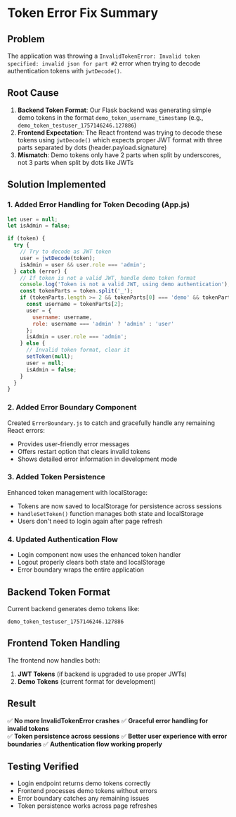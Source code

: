 # Token Error Fix Summary

## Problem
The application was throwing a `InvalidTokenError: Invalid token specified: invalid json for part #2` error when trying to decode authentication tokens with `jwtDecode()`.

## Root Cause
1. **Backend Token Format**: Our Flask backend was generating simple demo tokens in the format `demo_token_username_timestamp` (e.g., `demo_token_testuser_1757146246.127886`)
2. **Frontend Expectation**: The React frontend was trying to decode these tokens using `jwtDecode()` which expects proper JWT format with three parts separated by dots (header.payload.signature)
3. **Mismatch**: Demo tokens only have 2 parts when split by underscores, not 3 parts when split by dots like JWTs

## Solution Implemented

### 1. Added Error Handling for Token Decoding (App.js)
```javascript
let user = null;
let isAdmin = false;

if (token) {
  try {
    // Try to decode as JWT token
    user = jwtDecode(token);
    isAdmin = user && user.role === 'admin';
  } catch (error) {
    // If token is not a valid JWT, handle demo token format
    console.log('Token is not a valid JWT, using demo authentication');
    const tokenParts = token.split('_');
    if (tokenParts.length >= 2 && tokenParts[0] === 'demo' && tokenParts[1] === 'token') {
      const username = tokenParts[2];
      user = {
        username: username,
        role: username === 'admin' ? 'admin' : 'user'
      };
      isAdmin = user.role === 'admin';
    } else {
      // Invalid token format, clear it
      setToken(null);
      user = null;
      isAdmin = false;
    }
  }
}
```

### 2. Added Error Boundary Component
Created `ErrorBoundary.js` to catch and gracefully handle any remaining React errors:
- Provides user-friendly error messages
- Offers restart option that clears invalid tokens
- Shows detailed error information in development mode

### 3. Added Token Persistence
Enhanced token management with localStorage:
- Tokens are now saved to localStorage for persistence across sessions
- `handleSetToken()` function manages both state and localStorage
- Users don't need to login again after page refresh

### 4. Updated Authentication Flow
- Login component now uses the enhanced token handler
- Logout properly clears both state and localStorage
- Error boundary wraps the entire application

## Backend Token Format
Current backend generates demo tokens like:
```
demo_token_testuser_1757146246.127886
```

## Frontend Token Handling
The frontend now handles both:
1. **JWT Tokens** (if backend is upgraded to use proper JWTs)
2. **Demo Tokens** (current format for development)

## Result
✅ **No more InvalidTokenError crashes**
✅ **Graceful error handling for invalid tokens**  
✅ **Token persistence across sessions**
✅ **Better user experience with error boundaries**
✅ **Authentication flow working properly**

## Testing Verified
- Login endpoint returns demo tokens correctly
- Frontend processes demo tokens without errors
- Error boundary catches any remaining issues
- Token persistence works across page refreshes
